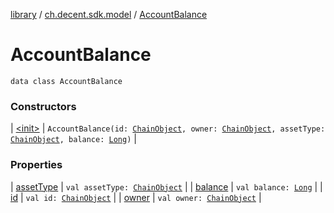 [library](../../index.md) / [ch.decent.sdk.model](../index.md) / [AccountBalance](./index.md)

# AccountBalance

`data class AccountBalance`

### Constructors

| [&lt;init&gt;](-init-.md) | `AccountBalance(id: `[`ChainObject`](../-chain-object/index.md)`, owner: `[`ChainObject`](../-chain-object/index.md)`, assetType: `[`ChainObject`](../-chain-object/index.md)`, balance: `[`Long`](https://kotlinlang.org/api/latest/jvm/stdlib/kotlin/-long/index.html)`)` |

### Properties

| [assetType](asset-type.md) | `val assetType: `[`ChainObject`](../-chain-object/index.md) |
| [balance](balance.md) | `val balance: `[`Long`](https://kotlinlang.org/api/latest/jvm/stdlib/kotlin/-long/index.html) |
| [id](id.md) | `val id: `[`ChainObject`](../-chain-object/index.md) |
| [owner](owner.md) | `val owner: `[`ChainObject`](../-chain-object/index.md) |

